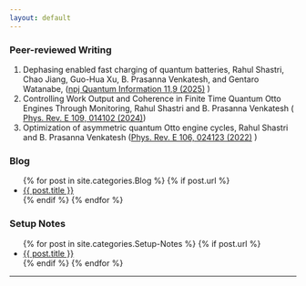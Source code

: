 ```yaml
---
layout: default
---
```


### Peer-reviewed Writing

1. Dephasing enabled fast charging of quantum batteries, Rahul Shastri, Chao
Jiang, Guo-Hua Xu, B. Prasanna Venkatesh, and Gentaro Watanabe, ([npj Quantum Information 11,9 (2025)](https://www.nature.com/articles/s41534-025-00959-5) )
2. Controlling Work Output and Coherence in Finite Time Quantum Otto
Engines Through Monitoring, Rahul Shastri and B. Prasanna Venkatesh ( [Phys. Rev. E 109, 014102 (2024)](https://journals.aps.org/pre/abstract/10.1103/PhysRevE.109.014102))
3. Optimization of asymmetric quantum Otto engine cycles, Rahul Shastri and
B. Prasanna Venkatesh ([Phys. Rev. E 106, 024123 (2022)](https://journals.aps.org/pre/abstract/10.1103/PhysRevE.106.024123) )

<div id="articles">

  <h3>Blog</h3>
  <ul>
    {% for post in site.categories.Blog %}
      {% if post.url %}
        <li><a href="{{ post.url }}">{{ post.title }}</a></li>
      {% endif %}
    {% endfor %}
  </ul>

  <h3>Setup Notes</h3>
  <ul>
    {% for post in site.categories.Setup-Notes %}
      {% if post.url %}
        <li><a href="{{ post.url }}">{{ post.title }}</a></li>
      {% endif %}
    {% endfor %}
  </ul>

</div>

---
